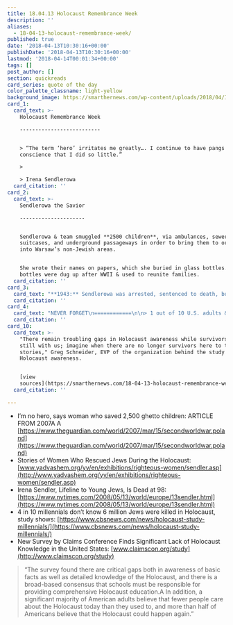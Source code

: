 ```yaml
---
title: 18.04.13 Holocaust Remembrance Week
description: ''
aliases:
  - 18-04-13-holocaust-remembrance-week/
published: true
date: '2018-04-13T10:30:16+00:00'
publishDate: '2018-04-13T10:30:16+00:00'
lastmod: '2018-04-14T00:01:34+00:00'
tags: []
post_author: []
section: quickreads
card_series: quote of the day
color_palette_classname: light-yellow
background_image: https://smarthernews.com/wp-content/uploads/2018/04/Irena-Sendlerowa.jpg
card_1:
  card_text: >-
    Holocaust Remembrance Week

    --------------------------


    > “The term ‘hero’ irritates me greatly…. I continue to have pangs of
    conscience that I did so little.”

    > 

    > Irena Sendlerowa
  card_citation: ''
card_2:
  card_text: >-
    Sendlerowa the Savior

    ---------------------


    Sendlerowa & team smuggled **2500 children**, via ambulances, sewer pipes,
    suitcases, and underground passageways in order to bring them to orphanages
    into Warsaw’s non-Jewish areas.


    She wrote their names on papers, which she buried in glass bottles.A The
    bottles were dug up after WWII & used to reunite families.
  card_citation: ''
card_3:
  card_text: "**1943:** Sendlerowa was arrested, sentenced to death, but escaped.\n\n**1965:** Israel’s Holocaust memorial organization, Yad Vashem, awarded her “Righteous Among the Nations.”\n\n**2003:** Poland honored Sendlerowa with the “Order of the White Eagle.”\n\n**2008:** Shortly before her death, Sendlerowa was nominated for (but did not win) the Nobel Peace Prize."
  card_citation: ''
card_4:
  card_text: "NEVER FORGET\n============\n\n> 1 out of 10 U.S. adults & 22% of millennials have either not heard of/ not sure if they’ve heard of the Holocaust.\n> \n> _“We are alarmed that today’s generation lacks some of the basic knowledge about these atrocities.’_\n> \n> Julius Berman, President of the Conference on Jewish Material Claims Against Germany"
  card_citation: ''
card_10:
  card_text: >-
    "There remain troubling gaps in Holocaust awareness while survivors are
    still with us; imagine when there are no longer survivors here to tell their
    stories," Greg Schneider, EVP of the organization behind the study of
    Holocaust awareness.


    [view
    sources](https://smarthernews.com/18-04-13-holocaust-remembrance-week/)
  card_citation: ''

---
```

*   I’m no hero, says woman who saved 2,500 ghetto children: ARTICLE FROM 2007A A [https://www.theguardian.com/world/2007/mar/15/secondworldwar.poland](https://www.theguardian.com/world/2007/mar/15/secondworldwar.poland)
*   Stories of Women Who Rescued Jews During the Holocaust: [www.yadvashem.org/yv/en/exhibitions/righteous-women/sendler.asp](http://www.yadvashem.org/yv/en/exhibitions/righteous-women/sendler.asp)
*   Irena Sendler, Lifeline to Young Jews, Is Dead at 98: [https://www.nytimes.com/2008/05/13/world/europe/13sendler.html](https://www.nytimes.com/2008/05/13/world/europe/13sendler.html)
*   4 in 10 millennials don’t know 6 million Jews were killed in Holocaust, study shows: [https://www.cbsnews.com/news/holocaust-study-millennials/](https://www.cbsnews.com/news/holocaust-study-millennials/)
*   New Survey by Claims Conference Finds Significant Lack of Holocaust Knowledge in the United States: [www.claimscon.org/study](http://www.claimscon.org/study)

> “The survey found there are critical gaps both in awareness of basic facts as well as detailed knowledge of the Holocaust, and there is a broad-based consensus that schools must be responsible for providing comprehensive Holocaust education.A In addition, a significant majority of American adults believe that fewer people care about the Holocaust today than they used to, and more than half of Americans believe that the Holocaust could happen again.”